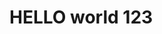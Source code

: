 <body>
<h1>HELLO world 123</h1>
<script type="text/javascript">
  (function(d, t) {
      var v = d.createElement(t), s = d.getElementsByTagName(t)[0];
      v.onload = function() {
        window.voiceflow.chat.load({
          verify: { projectID: '666835e2cc15eb142351c854' },
          url: 'https://general-runtime.voiceflow.com',
          versionID: 'production',
render: {
	mode: 'embedded',
	target: document.body,
},
autostart: false
        });
      }
      v.src = "https://cdn.voiceflow.com/widget/bundle.mjs"; v.type = "text/javascript"; s.parentNode.insertBefore(v, s);
  })(document, 'script');
</script>
</body>
